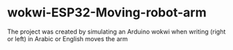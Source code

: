 # wokwi-ESP32-Moving-robot-arm
The project was created by simulating an Arduino wokwi when writing (right or left) in Arabic or English moves the arm<br><br>



